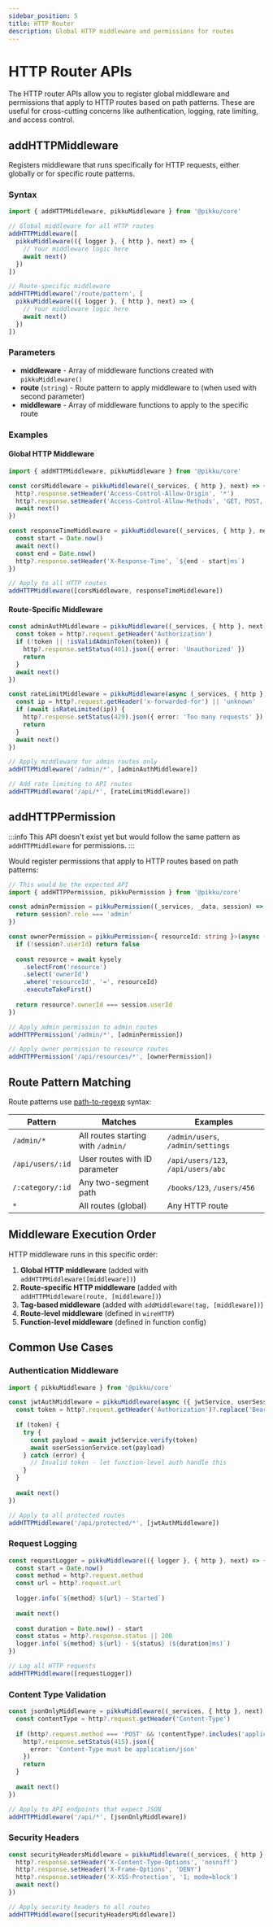 ```yaml
---
sidebar_position: 5
title: HTTP Router
description: Global HTTP middleware and permissions for routes
---
```


# HTTP Router APIs

The HTTP router APIs allow you to register global middleware and permissions that apply to HTTP routes based on path patterns. These are useful for cross-cutting concerns like authentication, logging, rate limiting, and access control.

## addHTTPMiddleware

Registers middleware that runs specifically for HTTP requests, either globally or for specific route patterns.

### Syntax

```typescript
import { addHTTPMiddleware, pikkuMiddleware } from '@pikku/core'

// Global middleware for all HTTP routes
addHTTPMiddleware([
  pikkuMiddleware(({ logger }, { http }, next) => {
    // Your middleware logic here
    await next()
  })
])

// Route-specific middleware
addHTTPMiddleware('/route/pattern', [
  pikkuMiddleware(({ logger }, { http }, next) => {
    // Your middleware logic here
    await next()
  })
])
```

### Parameters

- **middleware** - Array of middleware functions created with `pikkuMiddleware()`
- **route** (`string`) - Route pattern to apply middleware to (when used with second parameter)
- **middleware** - Array of middleware functions to apply to the specific route

### Examples

#### Global HTTP Middleware

```typescript
import { addHTTPMiddleware, pikkuMiddleware } from '@pikku/core'

const corsMiddleware = pikkuMiddleware((_services, { http }, next) => {
  http?.response.setHeader('Access-Control-Allow-Origin', '*')
  http?.response.setHeader('Access-Control-Allow-Methods', 'GET, POST, PUT, DELETE')
  await next()
})

const responseTimeMiddleware = pikkuMiddleware((_services, { http }, next) => {
  const start = Date.now()
  await next()
  const end = Date.now()
  http?.response.setHeader('X-Response-Time', `${end - start}ms`)
})

// Apply to all HTTP routes
addHTTPMiddleware([corsMiddleware, responseTimeMiddleware])
```

#### Route-Specific Middleware

```typescript
const adminAuthMiddleware = pikkuMiddleware((_services, { http }, next) => {
  const token = http?.request.getHeader('Authorization')
  if (!token || !isValidAdminToken(token)) {
    http?.response.setStatus(401).json({ error: 'Unauthorized' })
    return
  }
  await next()
})

const rateLimitMiddleware = pikkuMiddleware(async (_services, { http }, next) => {
  const ip = http?.request.getHeader('x-forwarded-for') || 'unknown'
  if (await isRateLimited(ip)) {
    http?.response.setStatus(429).json({ error: 'Too many requests' })
    return
  }
  await next()
})

// Apply middleware for admin routes only
addHTTPMiddleware('/admin/*', [adminAuthMiddleware])

// Add rate limiting to API routes
addHTTPMiddleware('/api/*', [rateLimitMiddleware])
```

## addHTTPPermission

:::info
This API doesn't exist yet but would follow the same pattern as `addHTTPMiddleware` for permissions.
:::

Would register permissions that apply to HTTP routes based on path patterns:

```typescript
// This would be the expected API
import { addHTTPPermission, pikkuPermission } from '@pikku/core'

const adminPermission = pikkuPermission((_services, _data, session) => {
  return session?.role === 'admin'
})

const ownerPermission = pikkuPermission<{ resourceId: string }>(async ({ kysely }, { resourceId }, session) => {
  if (!session?.userId) return false
  
  const resource = await kysely
    .selectFrom('resource')
    .select('ownerId')
    .where('resourceId', '=', resourceId)
    .executeTakeFirst()
  
  return resource?.ownerId === session.userId
})

// Apply admin permission to admin routes
addHTTPPermission('/admin/*', [adminPermission])

// Apply owner permission to resource routes
addHTTPPermission('/api/resources/*', [ownerPermission])
```

## Route Pattern Matching

Route patterns use [path-to-regexp](https://github.com/pillarjs/path-to-regexp) syntax:

| Pattern | Matches | Examples |
|---------|---------|----------|
| `/admin/*` | All routes starting with `/admin/` | `/admin/users`, `/admin/settings` |
| `/api/users/:id` | User routes with ID parameter | `/api/users/123`, `/api/users/abc` |
| `/:category/:id` | Any two-segment path | `/books/123`, `/users/456` |
| `*` | All routes (global) | Any HTTP route |

## Middleware Execution Order

HTTP middleware runs in this specific order:

1. **Global HTTP middleware** (added with `addHTTPMiddleware([middleware])`)
2. **Route-specific HTTP middleware** (added with `addHTTPMiddleware(route, [middleware])`) 
3. **Tag-based middleware** (added with `addMiddleware(tag, [middleware])`)
4. **Route-level middleware** (defined in `wireHTTP`)
5. **Function-level middleware** (defined in function config)

## Common Use Cases

### Authentication Middleware

```typescript
import { pikkuMiddleware } from '@pikku/core'

const jwtAuthMiddleware = pikkuMiddleware(async ({ jwtService, userSessionService }, { http }, next) => {
  const token = http?.request.getHeader('Authorization')?.replace('Bearer ', '')
  
  if (token) {
    try {
      const payload = await jwtService.verify(token)
      await userSessionService.set(payload)
    } catch (error) {
      // Invalid token - let function-level auth handle this
    }
  }
  
  await next()
})

// Apply to all protected routes
addHTTPMiddleware('/api/protected/*', [jwtAuthMiddleware])
```

### Request Logging

```typescript
const requestLogger = pikkuMiddleware(({ logger }, { http }, next) => {
  const start = Date.now()
  const method = http?.request.method
  const url = http?.request.url
  
  logger.info(`${method} ${url} - Started`)
  
  await next()
  
  const duration = Date.now() - start
  const status = http?.response.status || 200
  logger.info(`${method} ${url} - ${status} (${duration}ms)`)
})

// Log all HTTP requests
addHTTPMiddleware([requestLogger])
```

### Content Type Validation

```typescript
const jsonOnlyMiddleware = pikkuMiddleware((_services, { http }, next) => {
  const contentType = http?.request.getHeader('Content-Type')
  
  if (http?.request.method === 'POST' && !contentType?.includes('application/json')) {
    http?.response.setStatus(415).json({ 
      error: 'Content-Type must be application/json' 
    })
    return
  }
  
  await next()
})

// Apply to API endpoints that expect JSON
addHTTPMiddleware('/api/*', [jsonOnlyMiddleware])
```

### Security Headers

```typescript
const securityHeadersMiddleware = pikkuMiddleware((_services, { http }, next) => {
  http?.response.setHeader('X-Content-Type-Options', 'nosniff')
  http?.response.setHeader('X-Frame-Options', 'DENY')
  http?.response.setHeader('X-XSS-Protection', '1; mode=block')
  await next()
})

// Apply security headers to all routes
addHTTPMiddleware([securityHeadersMiddleware])
```

<!-- ## Related

- [addMiddleware](../api/add-middleware.md) - Add tag-based middleware for any wiring type
- [addPermission](../api/add-permission.md) - Add tag-based permissions for any wiring type  
- [wireHTTP](./index.md) - Configure individual HTTP routes with middleware and permissions
- [Middleware Guide](../core/middleware.md) - Understanding middleware concepts
- [Permission Guards](../core/permission-guards.md) - Understanding permission concepts -->
